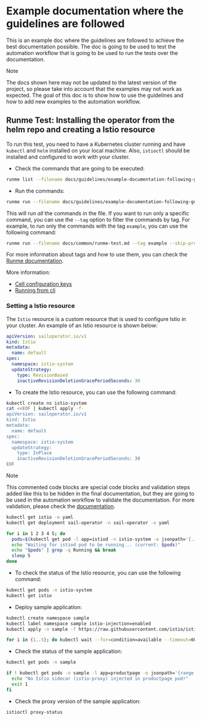 # Example documentation where the guidelines are followed
This is an example doc where the guidelines are followed to achieve the best documentation possible. The doc is going to be used to test the automation workflow that is going to be used to run the tests over the documentation.

> [!NOTE]
> The docs shown here may not be updated to the latest version of the project, so please take into account that the examples may not work as expected. The goal of this doc is to show how to use the guidelines and how to add new examples to the automation workflow.

## Runme Test: Installing the operator from the helm repo and creating a Istio resource

To run this test, you need to have a Kubernetes cluster running and have `kubectl` and `helm` installed on your local machine. Also, `istioctl` should be installed and configured to work with your cluster.

- Check the commands that are going to be executed:
```bash { ignore=true }
runme list --filename docs/guidelines/example-documentation-following-guidelines.md
```

- Run the commands:
```bash { ignore=true }
runme run --filename docs/guidelines/example-documentation-following-guidelines.md --all --skip-prompts
```
This will run *all* the commands in the file. If you want to run only a specific command, you can use the `--tag` option to filter the commands by tag. For example, to run only the commands with the tag `example`, you can use the following command:
```bash { ignore=true }
runme run --filename docs/common/runme-test.md --tag example --skip-prompts
```
For more information about tags and how to use them, you can check the [Runme documentation](https://docs.runme.dev/usage/run-tag).

More information:
- [Cell configuration keys](https://docs.runme.dev/configuration/cell-level#cell-configuration-keys)
- [Running from cli](https://docs.runme.dev/getting-started/cli)

### Setting a Istio resource

The `Istio` resource is a custom resource that is used to configure Istio in your cluster. An example of an Istio resource is shown below:

```yaml { ignore=true }
apiVersion: sailoperator.io/v1
kind: Istio
metadata:
  name: default
spec:
  namespace: istio-system
  updateStrategy:
    type: RevisionBased
    inactiveRevisionDeletionGracePeriodSeconds: 30
```
- To create the Istio resource, you can use the following command:
```bash { name=create-istio tag=example}
kubectl create ns istio-system
cat <<EOF | kubectl apply -f-
apiVersion: sailoperator.io/v1
kind: Istio
metadata:
  name: default
spec:
  namespace: istio-system
  updateStrategy:
    type: InPlace
    inactiveRevisionDeletionGracePeriodSeconds: 30
EOF
```

> [!NOTE]
> This commented code blocks are special code blocks and validation steps added like this to be hidden in the final documentation, but they are going to be used in the automation workflow to validate the documentation. For more validation, please check the [documentation](/docs/guidelines/guidelines.md#L146).
```bash { name=validation-print-istio-resource tag=example}
kubectl get istio -o yaml
kubectl get deployment sail-operator -n sail-operator -o yaml
```

```bash { name=validation-wait-istiod tag=example}
for i in 1 2 3 4 5; do
  pods=$(kubectl get pod -l app=istiod -n istio-system -o jsonpath='{.items[*].status.phase}')
  echo "Waiting for istiod pod to be running... (current: $pods)"
  echo "$pods" | grep -q Running && break
  sleep 5
done
```

- To check the status of the Istio resource, you can use the following command:
```bash { name=check-istio tag=example}
kubectl get pods -n istio-system
kubectl get istio
```

- Deploy sample application:
```bash { name=deploy-sample-app tag=example}
kubectl create namespace sample
kubectl label namespace sample istio-injection=enabled
kubectl apply -n sample -f https://raw.githubusercontent.com/istio/istio/release-1.24/samples/bookinfo/platform/kube/bookinfo.yaml
```
```bash { name=validation-wait-sample-app tag=example}
for i in {1..5}; do kubectl wait --for=condition=available --timeout=600s deployment/productpage-v1 -n sample && break || sleep 5; done
```

- Check the status of the sample application:
```bash { name=check-sample-app tag=example}
kubectl get pods -n sample
```
```bash { name=check-sidecar-exist tag=example}
if ! kubectl get pods -n sample -l app=productpage -o jsonpath='{range .items[*]}{@.metadata.name}{" "}{range .spec.containers[*]}{@.name}{" "}{end}{"\n"}{end}' | grep -q istio-proxy; then
  echo "No Istio sidecar (istio-proxy) injected in productpage pod!"
  exit 1
fi
```

- Check the proxy version of the sample application:
```bash { name=check-proxy-version tag=example}
istioctl proxy-status 
```
